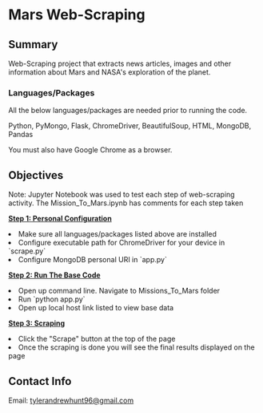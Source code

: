 # Mars Web-Scraping

## Summary

Web-Scraping project that extracts news articles, images and other information about Mars and NASA's exploration of the planet.

### Languages/Packages

All the below languages/packages are needed prior to running the code.

Python, PyMongo, Flask, ChromeDriver, BeautifulSoup, HTML, MongoDB, Pandas

You must also have Google Chrome as a browser.

## Objectives

Note: Jupyter Notebook was used to test each step of web-scraping activity. The Mission_To_Mars.ipynb has comments for each step taken

<u><b>Step 1: Personal Configuration</b></u>
<li> Make sure all languages/packages listed above are installed </li>
<li> Configure executable path for ChromeDriver for your device in `scrape.py` </li>
<li> Configure MongoDB personal URI in `app.py`</li>

<u><b>Step 2: Run The Base Code</b></u>
<li> Open up command line. Navigate to Missions_To_Mars folder </li>
<li> Run `python app.py` </li>
<li> Open up local host link listed to view base data </li>

<u><b>Step 3: Scraping</b></u>
<li> Click the "Scrape" button at the top of the page </li>
<li> Once the scraping is done you will see the final results displayed on the page </li>

## Contact Info

Email: tylerandrewhunt96@gmail.com
